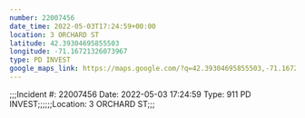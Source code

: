 ```yaml
---
number: 22007456
date_time: 2022-05-03T17:24:59+00:00
location: 3 ORCHARD ST
latitude: 42.39304695855503
longitude: -71.16721326073967
type: PD INVEST
google_maps_link: https://maps.google.com/?q=42.39304695855503,-71.16721326073967
---
```


;;;Incident #: 22007456   Date: 2022-05-03 17:24:59   Type: 911 PD INVEST;;;;;;Location: 3 ORCHARD ST;;;
